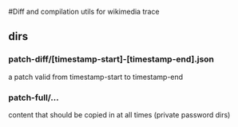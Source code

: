 #Diff and compilation utils for wikimedia trace

## dirs

### patch-diff/[timestamp-start]-[timestamp-end].json
a patch valid from timestamp-start to timestamp-end

### patch-full/...
content that should be copied in at all times (private password dirs)